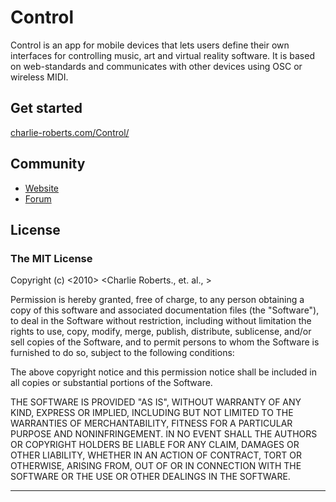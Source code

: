 
Control
========

Control is an app for mobile devices that lets users define their own interfaces for controlling music, art and virtual
reality software. It is based on web-standards and communicates with other devices using OSC or wireless MIDI.

Get started
-----------

[charlie-roberts.com/Control/](http://www.charlie-roberts.com/Control)

Community
---------

- [Website](http://www.charlie-roberts.com/Control)
- [Forum](http://www.charlie-roberts.com/Control/forum)
    
License
-------
### The MIT License

Copyright (c) <2010> <Charlie Roberts., et. al., >

 Permission is hereby granted, free of charge, to any person obtaining a copy
 of this software and associated documentation files (the "Software"), to deal
 in the Software without restriction, including without limitation the rights
 to use, copy, modify, merge, publish, distribute, sublicense, and/or sell
 copies of the Software, and to permit persons to whom the Software is
 furnished to do so, subject to the following conditions:

 The above copyright notice and this permission notice shall be included in
 all copies or substantial portions of the Software.

 THE SOFTWARE IS PROVIDED "AS IS", WITHOUT WARRANTY OF ANY KIND, EXPRESS OR
 IMPLIED, INCLUDING BUT NOT LIMITED TO THE WARRANTIES OF MERCHANTABILITY,
 FITNESS FOR A PARTICULAR PURPOSE AND NONINFRINGEMENT. IN NO EVENT SHALL THE
 AUTHORS OR COPYRIGHT HOLDERS BE LIABLE FOR ANY CLAIM, DAMAGES OR OTHER
 LIABILITY, WHETHER IN AN ACTION OF CONTRACT, TORT OR OTHERWISE, ARISING FROM,
 OUT OF OR IN CONNECTION WITH THE SOFTWARE OR THE USE OR OTHER DEALINGS IN
 THE SOFTWARE.

---